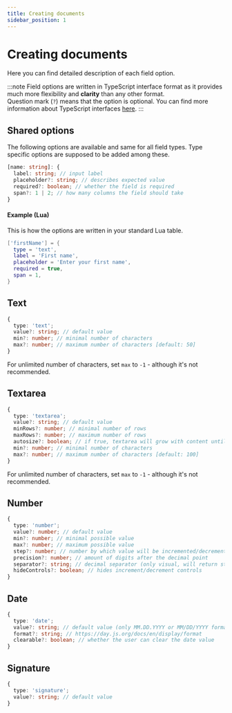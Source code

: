 ```yaml
---
title: Creating documents
sidebar_position: 1
---
```


# Creating documents

Here you can find detailed description of each field option.

:::note
Field options are written in TypeScript interface format as it provides much more flexibility and **clarity** than any other format.  
Question mark (`?`) means that the option is optional. You can find more information about TypeScript interfaces [here](https://www.typescriptlang.org/docs/handbook/2/objects.html).
:::

## Shared options
The following options are available and same for all field types.
Type specific options are supposed to be added among these.
```ts
[name: string]: {
  label: string; // input label
  placeholder?: string; // describes expected value
  required?: boolean; // whether the field is required
  span?: 1 | 2; // how many columns the field should take
}
```

#### Example (Lua)
This is how the options are written in your standard Lua table.
```lua
['firstName'] = {
  type = 'text',
  label = 'First name',
  placeholder = 'Enter your first name',
  required = true,
  span = 1,
}
```



## Text
```ts
{
  type: 'text';
  value?: string; // default value
  min?: number; // minimal number of characters
  max?: number; // maximum number of characters [default: 50]
}
```
For unlimited number of characters, set `max` to `-1` - although it's not recommended.



## Textarea
```ts
{
  type: 'textarea';
  value?: string; // default value
  minRows?: number; // minimal number of rows
  maxRows?: number; // maximum number of rows
  autosize?: boolean; // if true, textarea will grow with content until maxRows are reached
  min?: number; // minimal number of characters
  max?: number; // maximum number of characters [default: 100]
}
```
For unlimited number of characters, set `max` to `-1` - although it's not recommended.



## Number
```ts
{
  type: 'number';
  value?: number; // default value
  min?: number; // minimal possible value
  max?: number; // maximum possible value
  step?: number; // number by which value will be incremented/decremented
  precision?: number; // amount of digits after the decimal point
  separator?: string; // decimal separator (only visual, will return standard float)
  hideControls?: boolean; // hides increment/decrement controls
}
```



## Date
```ts
{
  type: 'date';
  value?: string; // default value (only MM.DD.YYYY or MM/DD/YYYY format)
  format?: string; // https://day.js.org/docs/en/display/format
  clearable?: boolean; // whether the user can clear the date value
}
```



## Signature
```ts
{
  type: 'signature';
  value?: string; // default value
}
```
